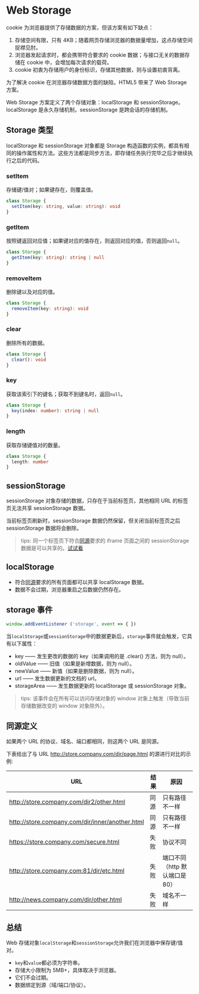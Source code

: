 # Web Storage

cookie 为浏览器提供了存储数据的方案，但该方案有如下缺点：

1. 存储空间有限，只有 4KB；随着网页存储浏览器的数据量增加，这点存储空间捉襟见肘。
2. 浏览器发起请求时，都会携带符合要求的 cookie 数据；与接口无关的数据存储在 cookie 中，会增加每次请求的载荷。
3. cookie 初衷为存储用户的身份标识，存储其他数据，则与设置初衷背离。

为了解决 cookie 在浏览器存储数据方面的缺陷，HTML5 带来了 Web Storage 方案。

Web Storage 方案定义了两个存储对象：localStorage 和 sessionStorage。localStorage 是永久存储机制，sessionStorage 是跨会话的存储机制。

## Storage 类型

localStorage 和 sessionStorage 对象都是 Storage 构造函数的实例，都具有相同的操作属性和方法。这些方法都是同步方法，即存储任务执行完毕之后才继续执行之后的代码。

### setItem

存储键/值对；如果键存在，则覆盖值。

```ts
class Storage {
  setItem(key: string, value: string): void
}
```

### getItem

按照键返回对应值；如果键对应的值存在，则返回对应的值，否则返回`null`。

```ts
class Storage {
  getItem(key: string): string | null
}
```

### removeItem

删除键以及对应的值。

```ts
class Storage {
  removeItem(key: string): void
}
```

### clear

删除所有的数据。

```ts
class Storage {
  clear(): void
}
```

### key

获取该索引下的键名；获取不到键名时，返回`null`。

```ts
class Storage {
  key(index: number): string | null
}
```

### length

获取存储键值对的数量。

```ts
class Storage {
  length: number
}
```

## sessionStorage

sessionStorage 对象存储的数据，只存在于当前标签页，其他相同 URL 的标签页无法共享 sessionStorage 数据。

当前标签页刷新时，sessionStorage 数据仍然保留，但关闭当前标签页之后 sessionStorage 数据将会删除。

> tips: 同一个标签页下符合[同源](#同源定义)要求的 iframe 页面之间的 sessionStorage 数据是可以共享的。[试试看](https://codepen.io/chinatjc/pen/NWywoXQ)

## localStorage

- 符合[同源](#同源定义)要求的所有页面都可以共享 localStorage 数据。
- 数据不会过期，浏览器重启之后数据仍然存在。

## storage 事件

```js
window.addEventListener ('storage', event => { })
```

当`localStorage`或`sessionStorage`中的数据更新后，`storage`事件就会触发，它具有以下属性：

- key —— 发生更改的数据的 key（如果调用的是 .clear() 方法，则为 null）。
- oldValue —— 旧值（如果是新增数据，则为 null）。
- newValue —— 新值（如果是删除数据，则为 null）。
- url —— 发生数据更新的文档的 url。
- storageArea —— 发生数据更新的 localStorage 或 sessionStorage 对象。

> tips: 该事件会在所有可以访问存储对象的 window 对象上触发（导致当前存储数据改变的 window 对象除外）。

## 同源定义

如果两个 URL 的协议、域名、端口都相同，则这两个 URL 是同源。

下表给出了与 URL http://store.company.com/dir/page.html 的源进行对比的示例:

| URL                                             | 结果 | 原因                            |
| ----------------------------------------------- | ---- | ------------------------------- |
| http://store.company.com/dir2/other.html        | 同源 | 只有路径不一样                  |
| http://store.company.com/dir/inner/another.html | 同源 | 只有路径不一样                  |
| https://store.company.com/secure.html           | 失败 | 协议不同                        |
| http://store.company.com:81/dir/etc.html        | 失败 | 端口不同 （http 默认端口是 80） |
| http://news.company.com/dir/other.html          | 失败 | 域名不一样                      |

## 总结

Web 存储对象`localStorage`和`sessionStorage`允许我们在浏览器中保存键/值对。

- `key`和`value`都必须为字符串。
- 存储大小限制为 5MB+，具体取决于浏览器。
- 它们不会过期。
- 数据绑定到源（域/端口/协议）。
